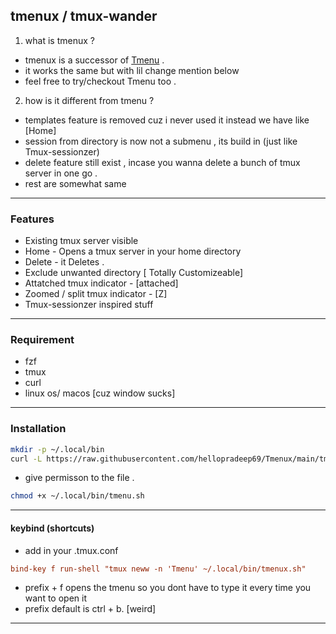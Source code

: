 ## tmenux / tmux-wander

1. what is tmenux ?

- tmenux is a successor of [Tmenu](https://github.com/hellopradeep69/Tmenu.git) .
- it works the same but with lil change mention below
- feel free to try/checkout Tmenu too .

2. how is it different from tmenu ?

- templates feature is removed cuz i never used it instead we have like [Home]
- session from directory is now not a submenu , its build in (just like Tmux-sessionzer)
- delete feature still exist , incase you wanna delete a bunch of tmux server in one go .
- rest are somewhat same

---

### Features

- Existing tmux server visible
- Home - Opens a tmux server in your home directory
- Delete - it Deletes .
- Exclude unwanted directory [ Totally Customizeable]
- Attatched tmux indicator - [attached]
- Zoomed / split tmux indicator - [Z]
- Tmux-sessionzer inspired stuff

---

### Requirement

- fzf
- tmux
- curl
- linux os/ macos [cuz window sucks]

---

### Installation

```bash
mkdir -p ~/.local/bin
curl -L https://raw.githubusercontent.com/hellopradeep69/Tmenux/main/tmenux.sh -o ~/.local/bin/tmenux.sh
```

- give permisson to the file .

```bash
chmod +x ~/.local/bin/tmenu.sh
```

---

#### keybind (shortcuts)

- add in your .tmux.conf

```.tmux.conf
bind-key f run-shell "tmux neww -n 'Tmenu' ~/.local/bin/tmenux.sh"
```

- prefix + f opens the tmenu so you dont have to type it every time you want to open it
- prefix default is ctrl + b. [weird]

---
